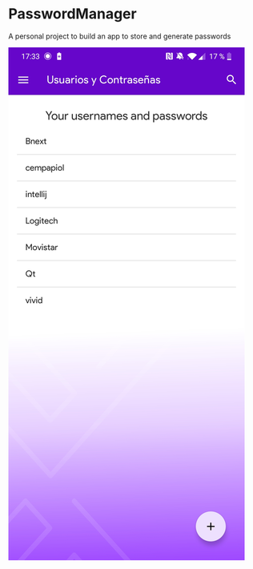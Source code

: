 # PasswordManager
A personal project to build an app to store and generate passwords

![Screenshot](examples/example1.jpg)
